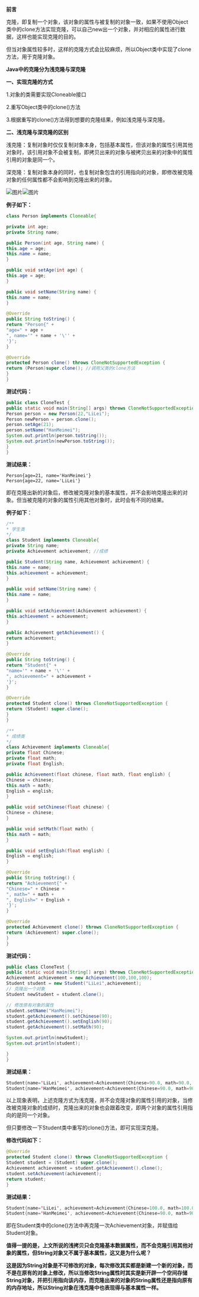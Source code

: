 **前言**

克隆，即复制一个对象，该对象的属性与被复制的对象一致，如果不使用Object类中的clone方法实现克隆，可以自己new出一个对象，并对相应的属性进行数据，这样也能实现克隆的目的。

但当对象属性较多时，这样的克隆方式会比较麻烦，所以Object类中实现了clone方法，用于克隆对象。

**Java中的克隆分为浅克隆与深克隆**

**一、实现克隆的方式**

1.对象的类需要实现Cloneable接口

2.重写Object类中的clone()方法

3.根据重写的clone()方法得到想要的克隆结果，例如浅克隆与深克隆。

**二、浅克隆与深克隆的区别**

浅克隆：复制对象时仅仅复制对象本身，包括基本属性，但该对象的属性引用其他对象时，该引用对象不会被复制，即拷贝出来的对象与被拷贝出来的对象中的属性引用的对象是同一个。

深克隆：复制对象本身的同时，也复制对象包含的引用指向的对象，即修改被克隆对象的任何属性都不会影响到克隆出来的对象。

![图片](https://mmbiz.qpic.cn/mmbiz_png/3kMZppQa5zCsWqaeyDfeSKPicIxvJTv2quOfpVWsvgR0UVon6cCZkHR0FibZcPJc6zTiaibCw5uWOaMU6lPia9Dic3Fg/640?wx_fmt=png&wxfrom=5&wx_lazy=1&wx_co=1)![图片](https://mmbiz.qpic.cn/mmbiz_png/3kMZppQa5zCsWqaeyDfeSKPicIxvJTv2qq0fIj2FAV3FAibpTx0dhwQBdyNY4BK2Bat0nKm7guS61uxdQMEDMjCg/640?wx_fmt=png&wxfrom=5&wx_lazy=1&wx_co=1)

 

**例子如下：**

```java
class Person implements Cloneable{

private int age;
private String name;

public Person(int age, String name) {
this.age = age;
this.name = name;
}

public void setAge(int age) {
this.age = age;
}

public void setName(String name) {
this.name = name;
}

@Override
public String toString() {
return "Person{" +
"age=" + age +
", name='" + name + '\'' +
'}';
}

@Override
protected Person clone() throws CloneNotSupportedException { 
return (Person)super.clone(); //调用父类的clone方法
}
}
```



**测试代码：**

```java
public class CloneTest {
public static void main(String[] args) throws CloneNotSupportedException {
Person person = new Person(22,"LiLei");
Person newPerson = person.clone();
person.setAge(21);
person.setName("HanMeimei");
System.out.println(person.toString());
System.out.println(newPerson.toString());
}
}
```



**测试结果：**

```
Person{age=21, name='HanMeimei'}
Person{age=22, name='LiLei'}
```

即在克隆出新的对象后，修改被克隆对象的基本属性，并不会影响克隆出来的对象。但当被克隆的对象的属性引用其他对象时，此时会有不同的结果。

**例子如下**：

```java
/**
* 学生类
*/
class Student implements Cloneable{
private String name;
private Achievement achievement; //成绩

public Student(String name, Achievement achievement) {
this.name = name;
this.achievement = achievement;
}

public void setName(String name) {
this.name = name;
}

public void setAchievement(Achievement achievement) {
this.achievement = achievement;
}

public Achievement getAchievement() {
return achievement;
}

@Override
public String toString() {
return "Student{" +
"name='" + name + '\'' +
", achievement=" + achievement +
'}';
}

@Override
protected Student clone() throws CloneNotSupportedException {
return (Student) super.clone(); 
}
}

/**
* 成绩类
*/
class Achievement implements Cloneable{
private float Chinese;
private float math;
private float English;

public Achievement(float chinese, float math, float english) {
Chinese = chinese;
this.math = math;
English = english;
}

public void setChinese(float chinese) {
Chinese = chinese;
}

public void setMath(float math) {
this.math = math;
}

public void setEnglish(float english) {
English = english;
}

@Override
public String toString() {
return "Achievement{" +
"Chinese=" + Chinese +
", math=" + math +
", English=" + English +
'}';
}

@Override
protected Achievement clone() throws CloneNotSupportedException {
return (Achievement) super.clone();
}
}
```

**测试代码：**

```java
public class CloneTest {
public static void main(String[] args) throws CloneNotSupportedException {
Achievement achievement = new Achievement(100,100,100);
Student student = new Student("LiLei",achievement);
// 克隆出一个对象
Student newStudent = student.clone();

// 修改原有对象的属性
student.setName("HanMeimei");
student.getAchievement().setChinese(90);
student.getAchievement().setEnglish(90);
student.getAchievement().setMath(90);

System.out.println(newStudent);
System.out.println(student);

}
}
```



**测试结果：**

```java
Student{name='LiLei', achievement=Achievement{Chinese=90.0, math=90.0, English=90.0}}
Student{name='HanMeimei', achievement=Achievement{Chinese=90.0, math=90.0, English=90.0}}
```

以上现象表明，上述克隆方式为浅克隆，并不会克隆对象的属性引用的对象，当修改被克隆对象的成绩时，克隆出来的对象也会跟着改变，即两个对象的属性引用指向的是同一个对象。

但只要修改一下Student类中重写的clone()方法，即可实现深克隆。

**修改代码如下：**

```java
@Override
protected Student clone() throws CloneNotSupportedException {
Student student = (Student) super.clone();
Achievement achievement = student.getAchievement().clone();
student.setAchievement(achievement);
return student;
}
```



 **测试结果：**

```java
Student{name='LiLei', achievement=Achievement{Chinese=100.0, math=100.0, English=100.0}}
Student{name='HanMeimei', achievement=Achievement{Chinese=90.0, math=90.0, English=90.0}}
```

 即在Student类中的clone()方法中再克隆一次Achievement对象，并赋值给Student对象。

**值得一提的是，上文所说的浅拷贝只会克隆基本数据属性，而不会克隆引用其他对象的属性，但String对象又不属于基本属性，这又是为什么呢？**

**这是因为String对象是不可修改的对象，每次修改其实都是新建一个新的对象，而不是在原有的对象上修改，所以当修改String属性时其实是新开辟一个空间存储String对象，并把引用指向该内存，而克隆出来的对象的String属性还是指向原有的内存地址，所以String对象在浅克隆中也表现得与基本属性一样。**